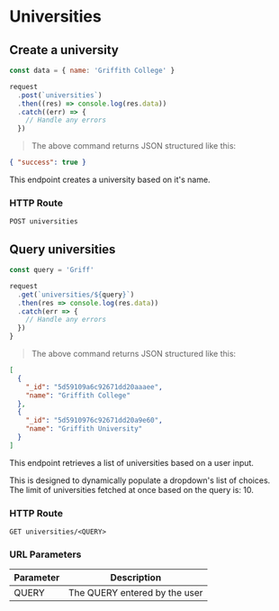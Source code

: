 # Universities

## Create a university

```javascript
const data = { name: 'Griffith College' }

request
  .post(`universities`)
  .then((res) => console.log(res.data))
  .catch((err) => {
    // Handle any errors
  })
```

> The above command returns JSON structured like this:

```json
{ "success": true }
```

This endpoint creates a university based on it's name.

### HTTP Route

`POST universities`

## Query universities

```javascript
const query = 'Griff'

request
  .get(`universities/${query}`)
  .then(res => console.log(res.data))
  .catch(err => {
    // Handle any errors
  })
}
```

> The above command returns JSON structured like this:

```json
[
  {
    "_id": "5d59109a6c92671dd20aaaee",
    "name": "Griffith College"
  },
  {
    "_id": "5d5910976c92671dd20a9e60",
    "name": "Griffith University"
  }
]
```

This endpoint retrieves a list of universities based on a user input.

<aside class="notice">
This is designed to dynamically populate a dropdown's list of choices.
</aside>

<aside class="notice">
The limit of universities fetched at once based on the query is: 10.
</aside>

### HTTP Route

`GET universities/<QUERY>`

### URL Parameters

| Parameter | Description                   |
| --------- | ----------------------------- |
| QUERY     | The QUERY entered by the user |
